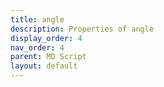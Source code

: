 ```yaml
---
title: angle
description: Properties of angle
display_order: 4
nav_order: 4
parent: MD Script
layout: default
---
```



